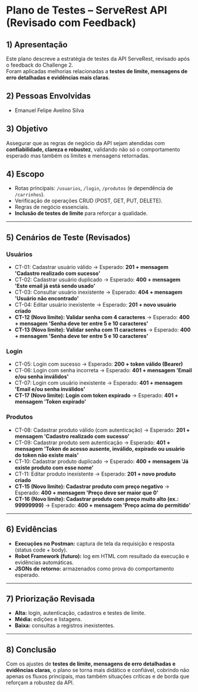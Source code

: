 # Plano de Testes – ServeRest API (Revisado com Feedback)

## 1) Apresentação
Este plano descreve a estratégia de testes da API ServeRest, revisado após o feedback do Challenge 2.  
Foram aplicadas melhorias relacionadas a **testes de limite, mensagens de erro detalhadas e evidências mais claras**.

## 2) Pessoas Envolvidas
- Emanuel Felipe Avelino Silva  

## 3) Objetivo
Assegurar que as regras de negócio da API sejam atendidas com **confiabilidade, clareza e robustez**, validando não só o comportamento esperado mas também os limites e mensagens retornadas.

## 4) Escopo
- Rotas principais: `/usuarios`, `/login`, `/produtos` (e dependência de `/carrinhos`).  
- Verificação de operações CRUD (POST, GET, PUT, DELETE).  
- Regras de negócio essenciais.  
- **Inclusão de testes de limite** para reforçar a qualidade.  

---

## 5) Cenários de Teste (Revisados)

### Usuários
- CT-01: Cadastrar usuário válido → Esperado: **201 + mensagem 'Cadastro realizado com sucesso'**  
- CT-02: Cadastrar usuário duplicado → Esperado: **400 + mensagem 'Este email já está sendo usado'**  
- CT-03: Consultar usuário inexistente → Esperado: **404 + mensagem 'Usuário não encontrado'**  
- CT-04: Editar usuário inexistente → Esperado: **201 + novo usuário criado**  
- **CT-12 (Novo limite): Validar senha com 4 caracteres** → Esperado: **400 + mensagem 'Senha deve ter entre 5 e 10 caracteres'**  
- **CT-13 (Novo limite): Validar senha com 11 caracteres** → Esperado: **400 + mensagem 'Senha deve ter entre 5 e 10 caracteres'**

### Login
- CT-05: Login com sucesso → Esperado: **200 + token válido (Bearer)**  
- CT-06: Login com senha incorreta → Esperado: **401 + mensagem 'Email e/ou senha inválidos'**  
- CT-07: Login com usuário inexistente → Esperado: **401 + mensagem 'Email e/ou senha inválidos'**  
- **CT-17 (Novo limite): Login com token expirado** → Esperado: **401 + mensagem 'Token expirado'**

### Produtos
- CT-08: Cadastrar produto válido (com autenticação) → Esperado: **201 + mensagem 'Cadastro realizado com sucesso'**  
- CT-09: Cadastrar produto sem autenticação → Esperado: **401 + mensagem 'Token de acesso ausente, inválido, expirado ou usuário do token não existe mais'**  
- CT-10: Cadastrar produto duplicado → Esperado: **400 + mensagem 'Já existe produto com esse nome'**  
- CT-11: Editar produto inexistente → Esperado: **201 + novo produto criado**  
- **CT-15 (Novo limite): Cadastrar produto com preço negativo** → Esperado: **400 + mensagem 'Preço deve ser maior que 0'**  
- **CT-16 (Novo limite): Cadastrar produto com preço muito alto (ex.: 99999999)** → Esperado: **400 + mensagem 'Preço acima do permitido'**

---

## 6) Evidências
- **Execuções no Postman:** captura de tela da requisição e resposta (status code + body).  
- **Robot Framework (futuro):** log em HTML com resultado da execução e evidências automáticas.  
- **JSONs de retorno:** armazenados como prova do comportamento esperado.  

---

## 7) Priorização Revisada
- **Alta:** login, autenticação, cadastros e testes de limite.  
- **Média:** edições e listagens.  
- **Baixa:** consultas a registros inexistentes.  

---

## 8) Conclusão
Com os ajustes de **testes de limite, mensagens de erro detalhadas e evidências claras**, o plano se torna mais didático e confiável, cobrindo não apenas os fluxos principais, mas também situações críticas e de borda que reforçam a robustez da API.
